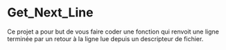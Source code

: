 # Get_Next_Line

Ce projet a pour but de vous faire coder une fonction qui renvoit une ligne
terminée par un retour à la ligne lue depuis un descripteur de fichier.
